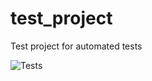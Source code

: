 # test_project
Test project for automated tests

![Tests](https://github.com/pavanrk11/test_project/actions/workflows/test.yml/badge.svg)
